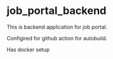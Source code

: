 # job_portal_backend

This is backend application for job portal. 

Configired for github action for autobuild. 

Has docker setup 